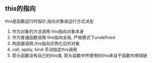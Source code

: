 ## this的指向
  this是函数运行时指针,指向对象由运行方式决定
  1. 作为对象的方法调用  this指向对象本身
  2. 作为普通函数调用 this指向全局, 严格模式下undefined
  3. 构造器调用,this指向实例化后的对象
  4. call, apply, bind 手动指定this调用
  5. 箭头函数没有自己的this值, 箭头函数中所使用的this来自于函数作用域链

## 